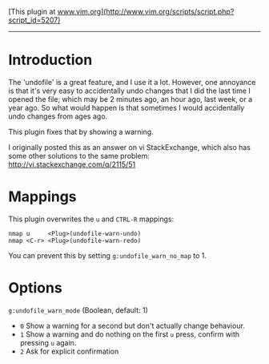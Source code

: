 [This plugin at www.vim.org](http://www.vim.org/scripts/script.php?script_id=5207)

-----------------------------------------

Introduction
============
The 'undofile' is a great feature, and I use it a lot. However, one annoyance
is that it's very easy to accidentally undo changes that I did the last time I
opened the file; which may be 2 minutes ago, an hour ago, last week, or a
year ago.
So what would happen is that sometimes I would accidentally undo changes from
ages ago.

This plugin fixes that by showing a warning.

I originally posted this as an answer on vi StackExchange, which also has some
other solutions to the same problem:
http://vi.stackexchange.com/q/2115/51


Mappings
========
This plugin overwrites the `u` and `CTRL-R` mappings:

    nmap u     <Plug>(undofile-warn-undo)
    nmap <C-r> <Plug>(undofile-warn-redo)

You can prevent this by setting `g:undofile_warn_no_map` to 1.

Options
=======
`g:undofile_warn_mode`                                   (Boolean, default: 1)

- `0`   Show a warning for a second but don't actually change behaviour.
- `1`   Show a warning and do nothing on the first `u` press, confirm with
        pressing `u` again.
- `2`   Ask for explicit confirmation
